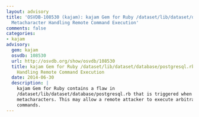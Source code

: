 ```yaml
---
layout: advisory
title: 'OSVDB-108530 (kajam): kajam Gem for Ruby /dataset/lib/dataset/database/postgresql.rb
  Metacharacter Handling Remote Command Execution'
comments: false
categories:
- kajam
advisory:
  gem: kajam
  osvdb: 108530
  url: http://osvdb.org/show/osvdb/108530
  title: kajam Gem for Ruby /dataset/lib/dataset/database/postgresql.rb Metacharacter
    Handling Remote Command Execution
  date: 2014-06-30
  description: |
    kajam Gem for Ruby contains a flaw in
    /dataset/lib/dataset/database/postgresql.rb that is triggered when handling
    metacharacters. This may allow a remote attacker to execute arbitrary
    commands.
---
```

